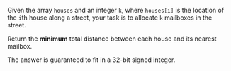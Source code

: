 Given the array `houses` and an integer `k`, where `houses[i]` is the location of the `i`th house along a street, your task is to allocate `k` mailboxes in the street.

Return the **minimum** total distance between each house and its nearest mailbox.

The answer is guaranteed to fit in a 32-bit signed integer.
